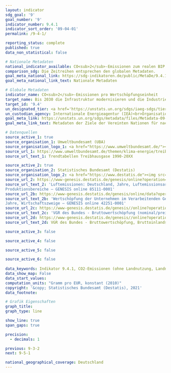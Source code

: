```yaml
---
layout: indicator    
sdg_goal: '9'    
goal_number: '9'    
indicator_number: 9.4.1    
indicator_sort_order: '09-04-01'    
permalink: /9-4-1/    

reporting_status: complete    
published: true    
data_non_statistical: false    

# Nationale Metadaten    
national_indicator_available: CO<sub>2</sub>-Emissionen zum realen BIP <br> CO<sub>2</sub>-Emissionen zur Bruttowertschöpfung (preisbereinigt) im Verarbeitenden Gewerbe    
comparison_sdg: Die Zeitreihen entsprechen den globalen Metadaten.    
goal_meta_national_link: https://sdg-indikatoren.de/public/MetaDe/9.4.1.pdf    
goal_meta_national_link_text: Nationale Metadaten    

# Globale Metadaten    
indicator_name: CO<sub>2</sub>-Emissionen pro Wertschöpfungseinheit    
target_name: Bis 2030 die Infrastruktur modernisieren und die Industrien nachrüsten, um sie nachhaltig zu machen, mit effizienterem Ressourceneinsatz und unter vermehrter Nutzung sauberer und umweltverträglicher Technologien und Industrieprozesse, wobei alle Länder Maßnahmen entsprechend ihren jeweiligen Kapazitäten ergreifen    
target_id: '9.4'    
un_designated_tier: <a href='https://unstats.un.org/sdgs/iaeg-sdgs/tier-classification/' title='Klicken Sie hier um weitere Informationen zur UN-Tier-Klassifikation zu erhalten.'  target='_blank'>Tier I</a>    
un_custodian_agency: Internationale Energieagentur (IEA)<br>Organisation der Vereinten Nationen für industrielle Entwicklung (UNIDO)    
goal_meta_link: https://unstats.un.org/sdgs/metadata/files/Metadata-09-04-01.pdf    
goal_meta_link_text: Metadaten der Ziele der Vereinten Nationen für nachhaltige Entwicklung    

# Datenquellen
source_active_1: true
source_organisation_1: Umweltbundesamt (UBA)
source_organisation_logo_1: <a href="https://www.umweltbundesamt.de/"><img src="https://g205sdgs.github.io/sdg-indicators/public/OrgImgDe/uba.png" alt="Logo uba" style="height:60px; width:148px"/></a>
source_url_1: https://www.umweltbundesamt.de/themen/klima-energie/treibhausgas-emissionen
source_url_text_1: Trendtabellen Treibhausgase 1990-20XX

source_active_2: true
source_organisation_2: Statistisches Bundesamt (Destatis)
source_organisation_logo_2: <a href="https://www.destatis.de"><img src="https://g205sdgs.github.io/sdg-indicators/public/OrgImgDe/destatis.png" alt="Logo destatis" style="height:60px; width:148px"/></a>
source_url_2: https://www-genesis.destatis.de/genesis/online?operation=table&code=85111-0001&bypass=true&language=de
source_url_text_2: 'Luftemissionen: Deutschland, Jahre, Luftemissionsart,
Produktionsbereiche – GENESIS online 85111-0001'
source_url_2b: https://www-genesis.destatis.de/genesis/online/data?operation=table&code=42251-0001&bypass=true&language=de
source_url_text_2b: 'Wertschöpfung der Unternehmen im Verarbeitenden Gewerbe: Deutschland,
Jahre, Wirtschaftszweige – GENESIS online 42251-0001'
source_url_2c: https://www-genesis.destatis.de/genesis//online?operation=table&code=81000-0103&bypass=true&language=de
source_url_text_2c: 'VGR des Bundes - Bruttowertschöpfung (nominal/preisbereinigt): Wirtschaftsbereiche – GENESIS online 81000-0103'
source_url_2d: https://www-genesis.destatis.de/genesis//online?operation=table&code=81000-0001&bypass=true&language=de
source_url_text_2d: VGR des Bundes - Bruttowertschöpfung, Bruttoinlandsprodukt (nominal/preisbereinigt) – GENESIS online 81000-0001

source_active_3: false

source_active_4: false

source_active_5: false

source_active_6: false
    
data_keywords: Indikator 9.4.1, CO2-Emissionen (ohne Landnutzung, Landnutzungsänderungen und Forstwirtschaft) zum realen BIP, CO2-Emissionen zur Bruttowertschöpfung (preisbereinigt) im Verarbeitenden Gewerbe, Internationale Energieagentur (IEA), Organisation der Vereint    
data_show_map: False    
data_start_values:     
computation_units: "Gramm pro EUR, konstant (2010)"    
copyright: '&copy; Statistisches Bundesamt (Destatis), 2021'    
data_footnote:     

# Grafik Eigenschaften    
graph_title:     
graph_type: line    

show_line: true
span_gaps: true

precision:
  - decimals: 1    

previous: 9-3-2    
next: 9-5-1    

national_geographical_coverage: Deutschland    
---
```


<span></span>